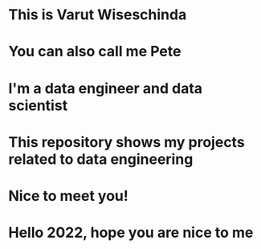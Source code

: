 # This is Varut Wiseschinda
# You can also call me Pete
# I'm a data engineer and data scientist
# This repository shows my projects related to data engineering
# Nice to meet you!
# Hello 2022, hope you are nice to me
